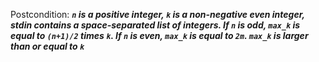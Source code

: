 Postcondition: ***`n` is a positive integer, `k` is a non-negative even integer, stdin contains a space-separated list of integers. If `n` is odd, `max_k` is equal to `(n+1)/2` times `k`. If `n` is even, `max_k` is equal to `2m`. `max_k` is larger than or equal to `k`***